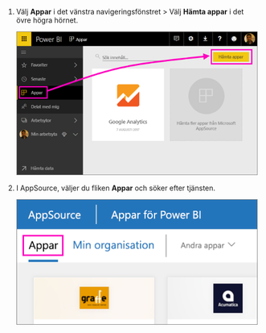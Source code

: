 1. Välj **Appar** i det vänstra navigeringsfönstret > Välj **Hämta appar** i det övre högra hörnet.
   
     ![Ikonen Hämta appar](./media/powerbi-service-apps-get-more-apps/power-bi-service-apps-get-apps-1-app-line.png)
2. I AppSource, väljer du fliken **Appar** och söker efter tjänsten.
   
    ![Fliken Appar på AppSource](./media/powerbi-service-apps-get-more-apps/power-bi-appsource-apps.png)

